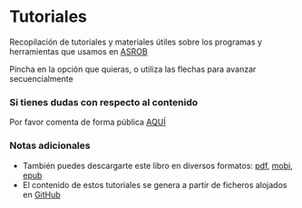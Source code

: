 # Tutoriales

Recopilación de tutoriales y materiales útiles sobre los programas y herramientas que usamos en [ASROB](http://asrob.uc3m.es)

Pincha en la opción que quieras, o utiliza las flechas para avanzar secuencialmente

### Si tienes dudas con respecto al contenido

Por favor comenta de forma pública [AQUÍ](https://github.com/asrob-uc3m/tutoriales/issues/new)

### Notas adicionales

* También puedes descargarte este libro en diversos formatos: [pdf](https://legacy.gitbook.com/download/pdf/book/asrob-uc3m/tutoriales), [mobi](https://legacy.gitbook.com/download/mobi/book/asrob-uc3m/tutoriales), [epub](https://legacy.gitbook.com/download/epub/book/asrob-uc3m/tutoriales)
* El contenido de estos tutoriales se genera a partir de ficheros alojados en [GitHub](https://github.com/asrob-uc3m/tutoriales)
